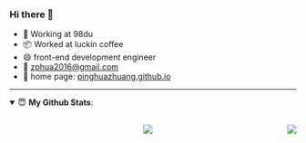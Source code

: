 ### Hi there 👋

+ 💼 Working at 98du
+ 📦 Worked at luckin coffee
+ 😄 front-end development engineer
+ 📧 zphua2016@gmail.com
+ 👋 home page: <a href="https://pinghuazhuang.github.io" target="_blank">pinghuazhuang.github.io</a>

---

<details open>
 <summary> 😇 <b>My Github Stats</b>: </summary>
<br>
<p align = "center">
  <img src="https://github-readme-stats.vercel.app/api?username=PinghuaZhuang&show_icons=true&hide_title=true" />
  <img align="right" src = "https://github-readme-stats.vercel.app/api/top-langs/?username=PinghuaZhuang&show_icons=true&hide_title=true">
</p>
</details>
